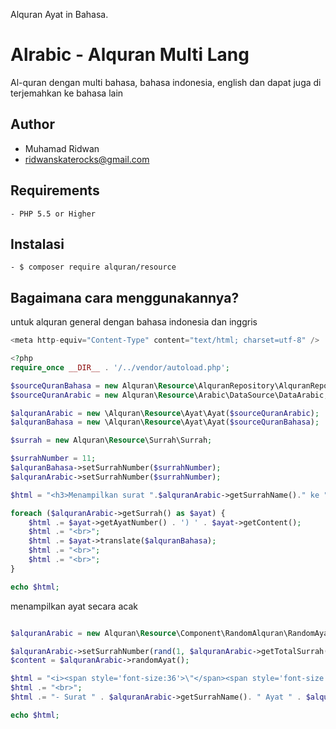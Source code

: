 Alquran Ayat in Bahasa.


Alrabic - Alquran Multi Lang
============

Al-quran dengan multi bahasa, bahasa indonesia, english dan dapat juga di terjemahkan ke bahasa lain

Author
-------
* Muhamad Ridwan
* ridwanskaterocks@gmail.com

Requirements
------------

	- PHP 5.5 or Higher


Instalasi
-----------
	- $ composer require alquran/resource



Bagaimana cara menggunakannya?
-----------
untuk alquran general dengan bahasa indonesia dan inggris
```php	
<meta http-equiv="Content-Type" content="text/html; charset=utf-8" />

<?php
require_once __DIR__ . '/../vendor/autoload.php';

$sourceQuranBahasa = new Alquran\Resource\AlquranRepository\AlquranRepositoryBahasa\AlquranRepositoryBahasa;
$sourceQuranArabic = new Alquran\Resource\Arabic\DataSource\DataArabic;

$alquranArabic = new \Alquran\Resource\Ayat\Ayat($sourceQuranArabic);
$alquranBahasa = new \Alquran\Resource\Ayat\Ayat($sourceQuranBahasa);

$surrah = new Alquran\Resource\Surrah\Surrah;

$surrahNumber = 11;
$alquranBahasa->setSurrahNumber($surrahNumber);
$alquranArabic->setSurrahNumber($surrahNumber);

$html = "<h3>Menampilkan surat ".$alquranArabic->getSurrahName()." ke ".$alquranArabic->getSurrahNumber()." </h3><br>";

foreach ($alquranArabic->getSurrah() as $ayat) {
	$html .= $ayat->getAyatNumber() . ') ' . $ayat->getContent();
	$html .= "<br>";
	$html .= $ayat->translate($alquranBahasa);
	$html .= "<br>";
	$html .= "<br>";
}

echo $html;

```

menampilkan ayat secara acak

```php	

$alquranArabic = new Alquran\Resource\Component\RandomAlquran\RandomAyat\RandomAyat($sourceQuranArabic);

$alquranArabic->setSurrahNumber(rand(1, $alquranArabic->getTotalSurrah()));
$content = $alquranArabic->randomAyat();

$html = "<i><span style='font-size:36'>\"</span><span style='font-size:20'>".$content->translate($alquranBahasa)."</span><span style='font-size:36'>\"</span>";
$html .= "<br>";
$html .= "- Surat " . $alquranArabic->getSurrahName(). " Ayat " . $alquranArabic->getSurrahNumber();

echo $html;
```
